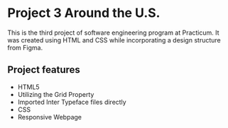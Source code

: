 # Project 3 Around the U.S.

This is the third project of software engineering program at Practicum. It was created using HTML and CSS while incorporating a design structure from Figma.

## Project features

- HTML5
- Utilizing the Grid Property
- Imported Inter Typeface files directly
- CSS
- Responsive Webpage
